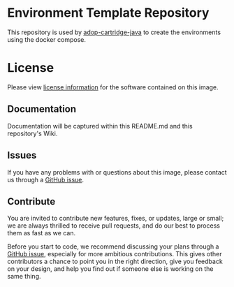 # Environment Template Repository

This repository is used by [adop-cartridge-java](https://github.com/Accenture/adop-cartridge-java) to create the environments using the docker compose.

# License
Please view [license information](LICENSE.md) for the software contained on this image.

## Documentation
Documentation will be captured within this README.md and this repository's Wiki.

## Issues
If you have any problems with or questions about this image, please contact us through a [GitHub issue](https://github.com/Accenture/spring-petclinic-environment-template/issues).

## Contribute
You are invited to contribute new features, fixes, or updates, large or small; we are always thrilled to receive pull requests, and do our best to process them as fast as we can.

Before you start to code, we recommend discussing your plans through a [GitHub issue](https://github.com/Accenture/spring-petclinic-environment-template/issues), especially for more ambitious contributions. This gives other contributors a chance to point you in the right direction, give you feedback on your design, and help you find out if someone else is working on the same thing.
